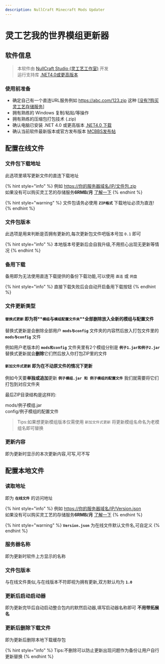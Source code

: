 ```yaml
---
description: NullCraft Minecraft Mods Updater
---
```


# 灵工艺我的世界模组更新器

## 软件信息 <a href="#ruan-jian-xin-xi" id="ruan-jian-xin-xi"></a>

> 本软件由 [NullCraft Studio (灵工艺工作室)](https://nullcraft.org) 开发\
> 运行支持库 [.NET4.0或更高版本](https://www.microsoft.com/zh-cn/download/details.aspx?id=17718)

### 使用前准备

* 确定自己有一个直连URL服务例如 https://abc.com/123.zip 这种 \[[没有?购买灵工艺存储服务](https://unnocloud.com/cloud/oss/)]
* 拥有熟练的 Windows 复制/粘贴/等操作
* 拥有熟练的压缩包打包技术 (.zip)
* 确认电脑已安装 .NET 4.0 或更高版本 [.NET4.0 下载](https://www.microsoft.com/zh-cn/download/details.aspx?id=17718)
* 确认当前软件最新版本或官方发布版本 [MCBBS发布帖](https://www.mcbbs.net/thread-791922-1-1.html)

## 配置在线文件

### 文件包下载地址

此选项里填写更新文件的直连下载地址

{% hint style="info" %}
例如 [https://你的服务器域名/IP/文件包.zip](https://xn--6qq22fh5a56du8bd04b1xy/IP/%E6%96%87%E4%BB%B6%E5%8C%85.zip)\
如果没有可以购买灵工艺的存储服务**6RMB/月** [了解一下](https://unnocloud.com/cloud/oss/)
{% endhint %}

{% hint style="warning" %}
文件包请务必使用 **`ZIP格式`** 下载地址必须为直连!
{% endhint %}

### 文件包版本

此选项是用来判断是否拥有更新的,每次更新包文件吧版本号加 `0.1` 即可

{% hint style="info" %}
本地版本号更新后会自我升级,不用担心出现无更新等情况
{% endhint %}

### 备用下载

备用即为无法使用直连下载提供的备份下载功能,可以使用 `直连` 或 `网盘`

{% hint style="info" %}
直接下载失败后会自动开启备用下载按钮
{% endhint %}

### 文件更新类型

#### **`替换式更新`** 即为将**`模组`**与**`模组配置文件夹`**全部删除放入全新的模组与配置文件

替换式更新是会删除全部用户 **`mods与config`** 文件夹的内容然后放入打包文件里的 **`mods与config`** 文件

例如用户老版本的 **`mods和config`** 文件夹里有2个模组分别是 **`例子1.jar和例子2.jar`** 替换式更新就会**删除**它们然后放入你打包ZIP里的文件

#### **`新加文件式更新`** 即为在不动原文件的情况下更新

例如今天要**单独或追加**更新 **`例子模组.jar 和 例子模组的配置文件`** 我们就需要将它们打包到对应文件夹

最后ZIP目录结构是这样的:

mods/例子模组.jar\
config/例子模组的配置文件

> Tips:如果想更新模组版本仅需使用 `新加文件式更新` 将更新模组名命名为老模组名即可替换

### 更新内容

即为更新时显示的本次更新内容,可写,可不写

## 配置本地文件

### 读取地址

即为 **`在线文件`** 的访问地址

{% hint style="info" %}
例如 [https://你的服务器域名/IP/Version.json](https://xn--6qq22fh5a56du8bd04b1xy/IP/Version.json)\
如果没有可以购买灵工艺的存储服务**6RMB/月** [了解一下](https://unnocloud.com/cloud/oss/)
{% endhint %}

{% hint style="warning" %}
**`Version.json`** 为在线文件默认文件名,可自定义
{% endhint %}

### 服务器名称

即为更新时软件上方显示的名称

### 文件包版本

与在线文件类似,与在线版本不符即视为拥有更新,双方默认均为 **`1.0`**

### 更新后启动启动器

即为更新完毕后自动启动整合包内的默然启动器,填写启动器名称即可 **不用带拓展名**

### 更新后删除下载文件

即为更新后删除本地下载缓存包

{% hint style="info" %}
Tips:不删除可以防止更新出现问题作为备份让用户自行更新替换
{% endhint %}
